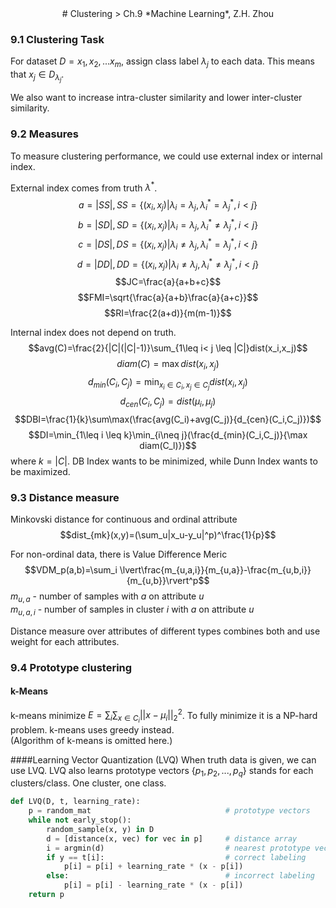 <center>
# Clustering
> Ch.9 *Machine Learning*, Z.H. Zhou
</center>  

### 9.1 Clustering Task
For dataset $D = {x_1,x_2,...x_m}$, assign class label $\lambda_j$ to each data. This means that $x_j\in D_{\lambda_j}$. 

We also want to increase intra-cluster similarity and lower inter-cluster similarity. 

### 9.2 Measures
To measure clustering performance, we could use external index or internal index. 

External index comes from truth $\lambda^*$.
$$a=|SS|, SS=\{(x_i, x_j)|\lambda_i=\lambda_j, \lambda_i^*=\lambda_j^*, i< j\}$$
$$b=|SD|, SD=\{(x_i, x_j)|\lambda_i=\lambda_j, \lambda_i^*\neq\lambda_j^*, i< j\}$$
$$c=|DS|, DS=\{(x_i, x_j)|\lambda_i\neq\lambda_j, \lambda_i^*=\lambda_j^*, i< j\}$$
$$d=|DD|, DD=\{(x_i, x_j)|\lambda_i\neq\lambda_j, \lambda_i^*\neq\lambda_j^*, i< j\}$$
$$JC=\frac{a}{a+b+c}$$
$$FMI=\sqrt{\frac{a}{a+b}\frac{a}{a+c}}$$
$$RI=\frac{2(a+d)}{m(m-1)}$$

Internal index does not depend on truth.
$$avg(C)=\frac{2}{|C|(|C|-1)}\sum_{1\leq i< j \leq |C|}dist(x_i,x_j)$$
$$diam(C)=\max dist(x_i,x_j)$$
$$d_{min}(C_i,C_j)=\min_{x_i\in C_i, x_j\in C_j} dist(x_i,x_j)$$
$$d_{cen}(C_i,C_j)=dist(\mu_i,\mu_j)$$
$$DBI=\frac{1}{k}\sum\max(\frac{avg(C_i)+avg(C_j)}{d_{cen}(C_i,C_j)})$$
$$DI=\min_{1\leq i \leq k}\min_{i\neq j}(\frac{d_{min}(C_i,C_j)}{\max diam(C_l)})$$
where $k=|C|$. DB Index wants to be minimized, while Dunn Index wants to be maximized.

### 9.3 Distance measure
Minkovski distance for continuous and ordinal attribute
$$dist_{mk}(x,y)=(\sum_u|x_u-y_u|^p)^\frac{1}{p}$$

For non-ordinal data, there is Value Difference Meric
$$VDM_p(a,b)=\sum_i \lvert\frac{m_{u,a,i}}{m_{u,a}}-\frac{m_{u,b,i}}{m_{u,b}}\rvert^p$$
$m_{u,a}$ - number of samples with $a$ on attribute $u$  
$m_{u,a,i}$ - number of samples in cluster $i$ with $a$ on attribute $u$

Distance measure over attributes of different types combines both and use weight for each attributes.

### 9.4 Prototype clustering
#### k-Means
k-means minimize $E=\sum_i\sum_{x\in C_i}||x-\mu_i||_2^2$. To fully minimize it is a NP-hard problem. k-means uses greedy instead.   
(Algorithm of k-means is omitted here.)

####Learning Vector Quantization (LVQ)
When truth data is given, we can use LVQ. LVQ also learns prototype vectors {$p_1,p_2,...,p_q$} stands for each clusters/class. One cluster, one class.
```Python 
def LVQ(D, t, learning_rate):
    p = random_mat                              # prototype vectors
    while not early_stop():
        random_sample(x, y) in D
        d = [distance(x, vec) for vec in p]     # distance array
        i = argmin(d)                           # nearest prototype vector
        if y == t[i]:                           # correct labeling
            p[i] = p[i] + learning_rate * (x - p[i])
        else:                                   # incorrect labeling
            p[i] = p[i] - learning_rate * (x - p[i])
    return p
```




